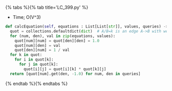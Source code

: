 {% tabs %}{% tab title='LC_399.py' %}

* Time; O(V^3)

```py
def calcEquation(self, equations : List[List[str]], values, queries) -> List[float]:
  quot = collections.defaultdict(dict)  # A/B=k is an edge A->B with weight k
  for (num, den), val in zip(equations, values):
    quot[num][num] = quot[den][den] = 1.0
    quot[num][den] = val
    quot[den][num] = 1 / val
  for k in quot:
    for i in quot[k]:
      for j in quot[k]:
        quot[i][j] = quot[i][k] * quot[k][j]
  return [quot[num].get(den, -1.0) for num, den in queries]
```

{% endtab %}{% endtabs %}
